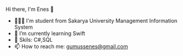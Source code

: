 Hi there, I'm Enes 👋

- 👩🏼‍🎓 I'm student from Sakarya University Management Information System
- 🌱 I’m currently learning Swift
- 🔭 Skils: C#,SQL
- 📫 How to reach me: gumussenes@gmail.com
